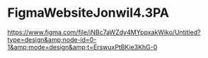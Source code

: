 # FigmaWebsiteJonwil4.3PA
https://www.figma.com/file/jNBc7aWZdy4MYppxakWiko/Untitled?type=design&amp;node-id=0-1&amp;mode=design&amp;t=ErswuxPtBKie3KhG-0
